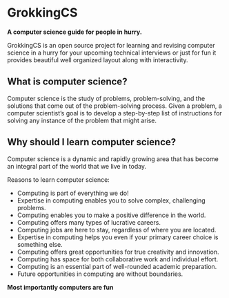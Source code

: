 # GrokkingCS

**A computer science guide for people in hurry.**

GrokkingCS is an open source project for learning and revising computer science in a hurry for your upcoming technical interviews or just for fun it provides beautiful well organized layout along with interactivity.

## What is computer science?

Computer science is the study of problems, problem-solving, and the solutions that come out of the problem-solving process. Given a problem, a computer scientist’s goal is to develop a step-by-step list of instructions for solving any instance of the problem that might arise.

## Why should I learn computer science?

Computer science is a dynamic and rapidly growing area that has become an integral part of the world that we live in today.

Reasons to learn computer science:

* Computing is part of everything we do!
* Expertise in computing enables you to solve complex, challenging problems.
* Computing enables you to make a positive difference in the world.
* Computing offers many types of lucrative careers.
* Computing jobs are here to stay, regardless of where you are located.
* Expertise in computing helps you even if your primary career choice is something else.
* Computing offers great opportunities for true creativity and innovation.
* Computing has space for both collaborative work and individual effort.
* Computing is an essential part of well-rounded academic preparation.
* Future opportunities in computing are without boundaries.

**Most importantly computers are fun**